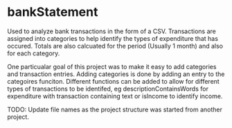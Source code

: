 # bankStatement

Used to analyze bank transactions in the form of a CSV. Transactions are assigned into categories to help identify the types of expenditure that has occured. 
Totals are also calcuated for the period (Usually 1 month) and also for each category. 

One particualar goal of this project was to make it easy to add categories and transaction entries. 
Adding categories is done by adding an entry to the categoires funciton. 
Different functions can be added to allow for different types of transactions to be identifed, eg descriptionContainsWords for expenditure with transaction containing text or isIncome to identify income.

TODO: Update file names as the project structure was started from another project. 
